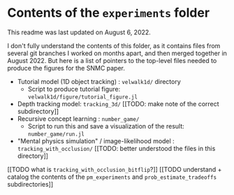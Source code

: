 # Contents of the `experiments` folder
This readme was last updated on August 6, 2022.

I don't fully understand the contents of this folder, as it
contains files from several git branches I worked on months apart, and then merged together
in August 2022.  But here is a list of pointers to the top-level files needed to produce
the figures for the SNMC paper.

- Tutorial model (1D object tracking) : `velwalk1d/` directory
    - Script to produce tutorial figure: `velwalk1d/figure/tutorial_figure.jl`
- Depth tracking model: `tracking_3d/` [[TODO: make note of the correct subdirectory]]
- Recursive concept learning : `number_game/`
    - Script to run this and save a visualization of the result: `number_game/run.jl`
- "Mental physics simulation" / image-likelihood model : `tracking_with_occlusion/` [[TODO: better understood the files in this directory]]

[[TODO what is `tracking_with_occlusion_bitflip`?]]
[[TODO understand + catalog the contents of the `pm_experiments` and `prob_estimate_tradeoffs` subdirectories]]